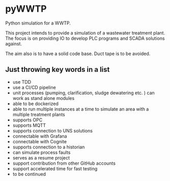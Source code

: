 # pyWWTP
Python simulation for a WWTP.

This project intends to provide a simulation of a wastewater treatment plant. The focus is on providing IO to develop PLC programs and SCADA solutions against.

The aim also is to have a solid code base. Duct tape is to be avoided.

## Just throwing key words in a list
* use TDD
* use a CI/CD pipeline
* unit processes (pumping, clarification, sludge dewatering etc. ) can work as stand alone modules
* able to be dockerized
* able to run multiple instances at a time to simulate an area with a multiple treatment plants
* supports OPC
* supports MQTT
* supports connection to UNS solutions
* connectable with Grafana
* connectable with Cognite
* supports connection to a historian
* can simulate process faults
* serves as a resume project
* support contribution from other GitHub accounts
* support accelerated time for fast testing
* to be continued

